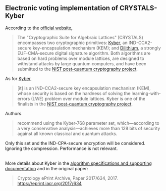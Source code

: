 ## Electronic voting implementation of CRYSTALS-Kyber

According to the [official website](https://pq-crystals.org),

>The "Cryptographic Suite for Algebraic Lattices" (CRYSTALS) encompasses two cryptographic primitives: [Kyber](https://pq-crystals.org/kyber/index.shtml), an IND-CCA2-secure key-encapsulation mechanism (KEM); and [Dilithium](https://pq-crystals.org/dilithium/index.shtml), a strongly EUF-CMA-secure digital signature algorithm. Both algorithms are based on hard problems over module lattices, are designed to withstand attacks by large quantum computers, and have been submitted to the [NIST post-quantum cryptography project](https://csrc.nist.gov/Projects/Post-Quantum-Cryptography).

As for [Kyber](https://pq-crystals.org/kyber),

>[it] is an IND-CCA2-secure key encapsulation mechanism (KEM), whose security is based on the hardness of solving the learning-with-errors (LWE) problem over module lattices. Kyber is one of the finalists in the [NIST post-quantum cryptography project](https://csrc.nist.gov/Projects/Post-Quantum-Cryptography).

Authors

>recommend using the Kyber-768 parameter set, which—according to a very conservative analysis—achieves more than 128 bits of security against all known classical and quantum attacks.

Only this set and the IND-CPA-secure encryption will be considered. Ignoring the compression. Performance is not relevant.
<br />
<br />

More details about Kyber in the [algorithm specifications and supporting documentation](https://pq-crystals.org/kyber/data/kyber-specification-round3-20210804.pdf) and in the original paper:

>Cryptology ePrint Archive, Paper 2017/634, 2017. https://eprint.iacr.org/2017/634
